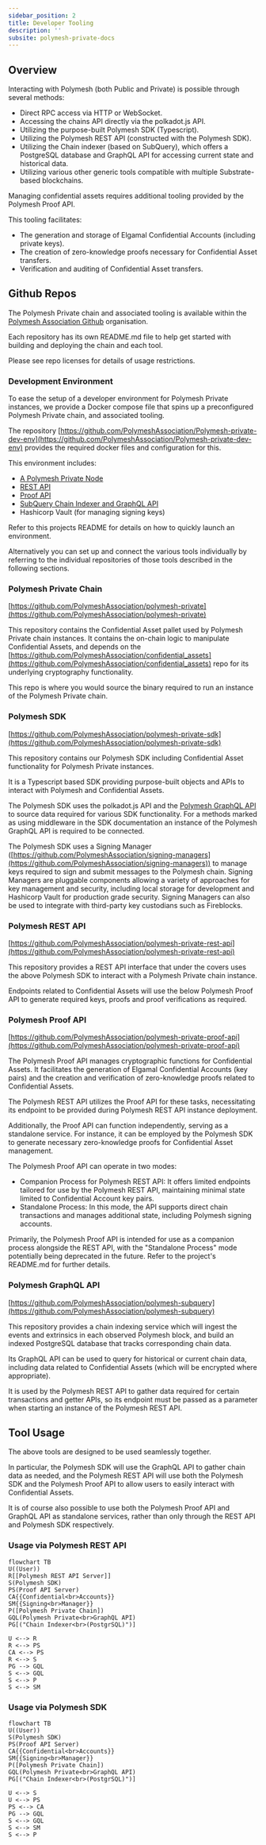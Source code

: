 ```yaml
---
sidebar_position: 2
title: Developer Tooling
description: ''
subsite: polymesh-private-docs
---
```


## Overview

Interacting with Polymesh (both Public and Private) is possible through several methods:

- Direct RPC access via HTTP or WebSocket.
- Accessing the chains API directly via the polkadot.js API.
- Utilizing the purpose-built Polymesh SDK (Typescript).
- Utilizing the Polymesh REST API (constructed with the Polymesh SDK).
- Utilizing the Chain indexer (based on SubQuery), which offers a PostgreSQL database and GraphQL API for accessing current state and historical data.
- Utilizing various other generic tools compatible with multiple Substrate-based blockchains.

Managing confidential assets requires additional tooling provided by the Polymesh Proof API.

This tooling facilitates:

- The generation and storage of Elgamal Confidential Accounts (including private keys).
- The creation of zero-knowledge proofs necessary for Confidential Asset transfers.
- Verification and auditing of Confidential Asset transfers.

## Github Repos

The Polymesh Private chain and associated tooling is available within the [Polymesh Association Github](https://github.com/PolymeshAssociation) organisation.

Each repository has its own README.md file to help get started with building and deploying the chain and each tool.

Please see repo licenses for details of usage restrictions.

### Development Environment

To ease the setup of a developer environment for Polymesh Private instances, we provide a Docker compose file that spins up a preconfigured Polymesh Private chain, and associated tooling.

The repository [https://github.com/PolymeshAssociation/Polymesh-private-dev-env](https://github.com/PolymeshAssociation/Polymesh-private-dev-env) provides the required docker files and configuration for this.

This environment includes:

- [A Polymesh Private Node](#polymesh-private-chain)
- [REST API](#polymesh-rest-api)
- [Proof API](#polymesh-proof-api)
- [SubQuery Chain Indexer and GraphQL API](#polymesh-graphql-api)
- Hashicorp Vault (for managing signing keys)

Refer to this projects README for details on how to quickly launch an environment.

Alternatively you can set up and connect the various tools individually by referring to the individual repositories of those tools described in the following sections.

### Polymesh Private Chain

[https://github.com/PolymeshAssociation/polymesh-private](https://github.com/PolymeshAssociation/polymesh-private)

This repository contains the Confidential Asset pallet used by Polymesh Private chain instances. It contains the on-chain logic to manipulate Confidential Assets, and depends on the [https://github.com/PolymeshAssociation/confidential_assets](https://github.com/PolymeshAssociation/confidential_assets) repo for its underlying cryptography functionality.

This repo is where you would source the binary required to run an instance of the Polymesh Private chain.

### Polymesh SDK

[https://github.com/PolymeshAssociation/polymesh-private-sdk](https://github.com/PolymeshAssociation/polymesh-private-sdk)

This repository contains our Polymesh SDK including Confidential Asset functionality for Polymesh Private instances.

It is a Typescript based SDK providing purpose-built objects and APIs to interact with Polymesh and Confidential Assets.

The Polymesh SDK uses the polkadot.js API and the [Polymesh GraphQL API](#polymesh-graphql-api) to source data required for various SDK functionality. For a methods marked as using middleware in the SDK documentation an instance of the Polymesh GraphQL API is required to be connected.

The Polymesh SDK uses a Signing Manager ([https://github.com/PolymeshAssociation/signing-managers](https://github.com/PolymeshAssociation/signing-managers)) to manage keys required to sign and submit messages to the Polymesh chain. Signing Managers are pluggable components allowing a variety of approaches for key management and security, including local storage for development and Hashicorp Vault for production grade security. Signing Managers can also be used to integrate with third-party key custodians such as Fireblocks.

### Polymesh REST API

[https://github.com/PolymeshAssociation/polymesh-private-rest-api](https://github.com/PolymeshAssociation/polymesh-private-rest-api)

This repository provides a REST API interface that under the covers uses the above Polymesh SDK to interact with a Polymesh Private chain instance.

Endpoints related to Confidential Assets will use the below Polymesh Proof API to generate required keys, proofs and proof verifications as required.

### Polymesh Proof API

[https://github.com/PolymeshAssociation/polymesh-private-proof-api](https://github.com/PolymeshAssociation/polymesh-private-proof-api)

The Polymesh Proof API manages cryptographic functions for Confidential Assets. It facilitates the generation of Elgamal Confidential Accounts (key pairs) and the creation and verification of zero-knowledge proofs related to Confidential Assets.

The Polymesh REST API utilizes the Proof API for these tasks, necessitating its endpoint to be provided during Polymesh REST API instance deployment.

Additionally, the Proof API can function independently, serving as a standalone service. For instance, it can be employed by the Polymesh SDK to generate necessary zero-knowledge proofs for Confidential Asset management.

The Polymesh Proof API can operate in two modes:

- Companion Process for Polymesh REST API: It offers limited endpoints tailored for use by the Polymesh REST API, maintaining minimal state limited to Confidential Account key pairs.
- Standalone Process: In this mode, the API supports direct chain transactions and manages additional state, including Polymesh signing accounts.

Primarily, the Polymesh Proof API is intended for use as a companion process alongside the REST API, with the "Standalone Process" mode potentially being deprecated in the future. Refer to the project's README.md for further details.

### Polymesh GraphQL API

[https://github.com/PolymeshAssociation/polymesh-subquery](https://github.com/PolymeshAssociation/polymesh-subquery)

This repository provides a chain indexing service which will ingest the events and extrinsics in each observed Polymesh block, and build an indexed PostgreSQL database that tracks corresponding chain data.

Its GraphQL API can be used to query for historical or current chain data, including data related to Confidential Assets (which will be encrypted where appropriate).

It is used by the Polymesh REST API to gather data required for certain transactions and getter APIs, so its endpoint must be passed as a parameter when starting an instance of the Polymesh REST API.

## Tool Usage

The above tools are designed to be used seamlessly together.

In particular, the Polymesh SDK will use the GraphQL API to gather chain data as needed, and the Polymesh REST API will use both the Polymesh SDK and the Polymesh Proof API to allow users to easily interact with Confidential Assets.

It is of course also possible to use both the Polymesh Proof API and GraphQL API as standalone services, rather than only through the REST API and Polymesh SDK respectively.

### Usage via Polymesh REST API

```mermaid
flowchart TB
U((User))
R[[Polymesh REST API Server]]
S(Polymesh SDK)
PS(Proof API Server)
CA{{Confidential<br>Accounts}}
SM{{Signing<br>Manager}}
P([Polymesh Private Chain])
GQL(Polymesh Private<br>GraphQL API)
PG[("Chain Indexer<br>(PostgrSQL)")]

U <--> R
R <--> PS
CA <--> PS
R <--> S
PG --> GQL
S <--> GQL
S <--> P
S <--> SM
```

### Usage via Polymesh SDK

```mermaid
flowchart TB
U((User))
S(Polymesh SDK)
PS(Proof API Server)
CA{{Confidential<br>Accounts}}
SM{{Signing<br>Manager}}
P([Polymesh Private Chain])
GQL(Polymesh Private<br>GraphQL API)
PG[("Chain Indexer<br>(PostgrSQL)")]

U <--> S
U <--> PS
PS <--> CA
PG --> GQL
S <--> GQL
S <--> SM
S <--> P

```
